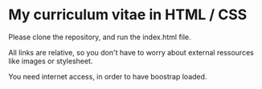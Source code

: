 # My curriculum vitae in HTML / CSS

Please clone the repository, and run the index.html file.

All links are relative, so you don't have to worry about external ressources like images or stylesheet.

You need internet access, in order to have boostrap loaded.
